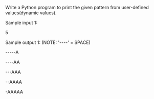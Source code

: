 Write a Python program to print the given pattern from user-defined values(dynamic values).

Sample input 1:

5

Sample output 1: (NOTE: '----' = SPACE)

-----A

----AA

---AAA

--AAAA

-AAAAA
